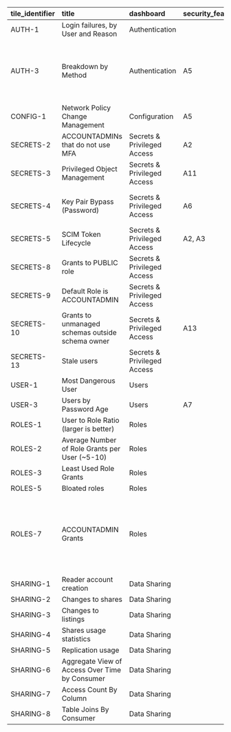 <!-- TODO: Add intro? -->

<!-- NOTE: This is generated through mdsh, do not edit by hand -->

<!-- markdownlint-disable MD013 -->
<!-- `> nix run .#renderSentryControlMappingTable` -->
<!-- BEGIN mdsh -->
| tile_identifier   | title                                            | dashboard                   | security_features_checklist   | nist_800_53   | nist_800_171   | hitrust_csf_v9          | mitre_attack_saas                                                                                                                 |
|:------------------|:-------------------------------------------------|:----------------------------|:------------------------------|:--------------|:---------------|:------------------------|:----------------------------------------------------------------------------------------------------------------------------------|
| AUTH-1            | Login failures, by User and Reason               | Authentication              |                               | AC-7          | 3.5            | PR.DS-5:G5              | T1110- Brute Force                                                                                                                |
| AUTH-3            | Breakdown by Method                              | Authentication              | A5                            |               | 3.5.2, 3.5.3   | PR.AC-1:G7, G10         | T1550 - Use Alternate Authentication Material, T1556 - Modify Authentication Process                                              |
| CONFIG-1          | Network Policy Change Management                 | Configuration               | A5                            | CM-2          | 3.1.1, 3.4.2   | PR.DS-6:G3              | T1098 - Account Manipulation                                                                                                      |
| SECRETS-2         | ACCOUNTADMINs that do not use MFA                | Secrets & Privileged Access | A2                            | CM-2, 3       | 3.5.2          | PR.MA-1:G3              |                                                                                                                                   |
| SECRETS-3         | Privileged Object Management                     | Secrets & Privileged Access | A11                           |               |                | DE.CM-6:G3              |                                                                                                                                   |
| SECRETS-4         | Key Pair Bypass (Password)                       | Secrets & Privileged Access | A6                            | AC-2(1)       |                | PR.MA-1:G3              | T1550 - Use Alternate Authentication Material                                                                                     |
| SECRETS-5         | SCIM Token Lifecycle                             | Secrets & Privileged Access | A2, A3                        | CM-3          |                | PR.IP-11:G1             |                                                                                                                                   |
| SECRETS-8         | Grants to PUBLIC role                            | Secrets & Privileged Access |                               | AC-3(1)       |                | PR.AC-4:G3              | T1098 - Account Manipulation                                                                                                      |
| SECRETS-9         | Default Role is ACCOUNTADMIN                     | Secrets & Privileged Access |                               | AC-3          |                | PR.AC-7:G8, PR.AT-2:G2* |                                                                                                                                   |
| SECRETS-10        | Grants to unmanaged schemas outside schema owner | Secrets & Privileged Access | A13                           | AC-3(7)       |                | PR.AC-4:G1              |                                                                                                                                   |
| SECRETS-13        | Stale users                                      | Secrets & Privileged Access |                               | AC-2(3)a      | 3.5.6          | PR.AC-4:G3              |                                                                                                                                   |
| USER-1            | Most Dangerous User                              | Users                       |                               | AC-6          |                | PR.IP-11:G2             |                                                                                                                                   |
| USER-3            | Users by Password Age                            | Users                       | A7                            | AC-2(1)       |                | PR.IP-11:G2             |                                                                                                                                   |
| ROLES-1           | User to Role Ratio (larger is better)            | Roles                       |                               |               |                | PR.AC-4:G1              |                                                                                                                                   |
| ROLES-2           | Average Number of Role Grants per User (~5-10)   | Roles                       |                               |               |                | PR.AC-4:G1              |                                                                                                                                   |
| ROLES-3           | Least Used Role Grants                           | Roles                       |                               |               |                | PR.AC-4:G1              |                                                                                                                                   |
| ROLES-5           | Bloated roles                                    | Roles                       |                               |               |                | PR.AC-4:G1              |                                                                                                                                   |
| ROLES-7           | ACCOUNTADMIN Grants                              | Roles                       |                               |               |                | PR.AC-4:G3              | T1060- Permission Group Discovery, T1078 - Privilege Escalation, T1546 - Event Triggered Escalation, T1098 - Account Manipulation |
| SHARING-1         | Reader account creation                          | Data Sharing                |                               |               |                |                         |                                                                                                                                   |
| SHARING-2         | Changes to shares                                | Data Sharing                |                               |               |                |                         |                                                                                                                                   |
| SHARING-3         | Changes to listings                              | Data Sharing                |                               |               |                |                         |                                                                                                                                   |
| SHARING-4         | Shares usage statistics                          | Data Sharing                |                               |               |                |                         |                                                                                                                                   |
| SHARING-5         | Replication usage                                | Data Sharing                |                               |               |                |                         |                                                                                                                                   |
| SHARING-6         | Aggregate View of Access Over Time by Consumer   | Data Sharing                |                               |               |                |                         |                                                                                                                                   |
| SHARING-7         | Access Count By Column                           | Data Sharing                |                               |               |                |                         |                                                                                                                                   |
| SHARING-8         | Table Joins By Consumer                          | Data Sharing                |                               |               |                |                         |                                                                                                                                   |
<!-- END mdsh -->
<!-- markdownlint-enable MD013 -->
